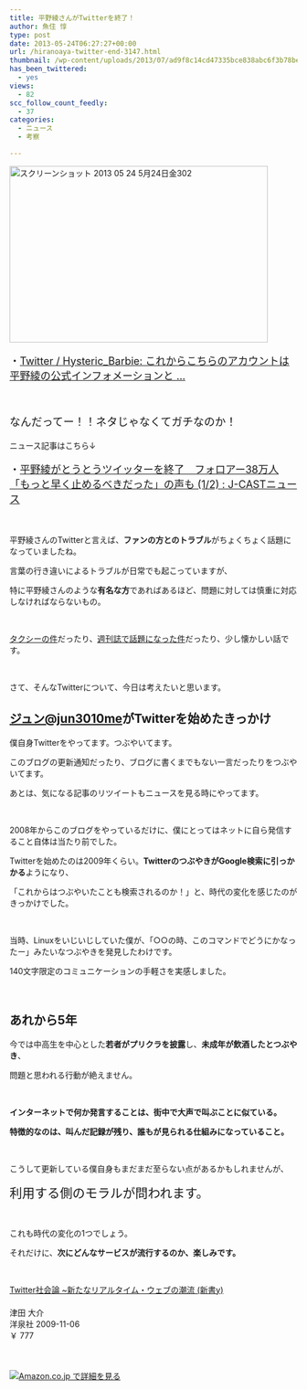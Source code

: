 ```yaml
---
title: 平野綾さんがTwitterを終了！
author: 魚住 惇
type: post
date: 2013-05-24T06:27:27+00:00
url: /hiranoaya-twitter-end-3147.html
thumbnail: /wp-content/uploads/2013/07/ad9f8c14cd47335bce838abc6f3b78be.png
has_been_twittered:
  - yes
views:
  - 82
scc_follow_count_feedly:
  - 37
categories:
  - ニュース
  - 考察

---
```

<img decoding="async" loading="lazy" title="スクリーンショット_2013-05-24_5月24日金302.png" src="/wp-content/uploads/2013/05/ad9f8c14cd47335bce838abc6f3b78be.png" alt="スクリーンショット 2013 05 24 5月24日金302" width="452" height="309" border="0" />

<!--more-->

<p style="font-size: 18px;">
  ・<a href="https://twitter.com/Hysteric_Barbie/status/337124257693827074" target="_blank">Twitter / Hysteric_Barbie: これからこちらのアカウントは平野綾の公式インフォメーションと &#8230;</a>
</p>

 

<p style="font-size: 19px;">
  なんだってー！！ネタじゃなくてガチなのか！
</p>

ニュース記事はこちら↓

<p style="font-size: 18px;">
  ・<a href="http://www.j-cast.com/2013/05/23175762.html" target="_blank">平野綾がとうとうツイッターを終了　フォロアー38万人「もっと早く止めるべきだった」の声も (1/2) : J-CASTニュース</a>
</p>

 

平野綾さんのTwitterと言えば、**ファンの方とのトラブル**がちょくちょく話題になっていましたね。

言葉の行き違いによるトラブルが日常でも起こっていますが、

特に平野綾さんのような**有名な方**であればあるほど、問題に対しては慎重に対応しなければならないもの。

 

[タクシーの件][1]だったり、[週刊誌で話題になった件][2]だったり、少し懐かしい話です。

 

さて、そんなTwitterについて、今日は考えたいと思います。

## [ジュン@jun3010me][3]がTwitterを始めたきっかけ

僕自身Twitterをやってます。つぶやいてます。

このブログの更新通知だったり、ブログに書くまでもない一言だったりをつぶやいてます。

あとは、気になる記事のリツイートもニュースを見る時にやってます。

 

2008年からこのブログをやっているだけに、僕にとってはネットに自ら発信すること自体は当たり前でした。

Twitterを始めたのは2009年くらい。**TwitterのつぶやきがGoogle検索に引っかかる**ようになり、

「これからはつぶやいたことも検索されるのか！」と、時代の変化を感じたのがきっかけでした。

 

当時、Linuxをいじいじしていた僕が、「○○の時、このコマンドでどうにかなったー」みたいなつぶやきを発見したわけです。

140文字限定のコミュニケーションの手軽さを実感しました。

 

## あれから5年

今では中高生を中心とした**若者がプリクラを披露**し、**未成年が飲酒したとつぶやき**、

問題と思われる行動が絶えません。

 

**インターネットで何か発言することは、街中で大声で叫ぶことに似ている。**

**特徴的なのは、叫んだ記録が残り、誰もが見られる仕組みになっていること。**

 

こうして更新している僕自身もまだまだ至らない点があるかもしれませんが、

<p style="font-size: 15px;">
  <span style="font-size: 22px;">利用</span><span style="font-size: 22px;">する側のモラルが問われます。</span>
</p>

 

これも時代の変化の1つでしょう。

それだけに、**次にどんなサービスが流行するのか、楽しみです。**

 

<div class="amz-container" style="overflow: hidden; margin-bottom: 20px;">
  <div class="amz-left" style="float: left; margin: 0 20px 0;">
    <a href="http://www.amazon.co.jp/exec/obidos/ASIN/4862484824/jn050191-22/ref=nosim/" rel="nofollow" target="_blank"><img decoding="async" class="amz-img" src="http://ecx.images-amazon.com/images/I/41DA3oxuJRL._SL160_.jpg" alt="" /></a>
  </div>
  <div class="amz-right" style="overflow: hidden;">
    <div class="amz-title" style="margin-bottom: 20px;">
      <a href="http://www.amazon.co.jp/exec/obidos/ASIN/4862484824/jn050191-22/ref=nosim/" rel="nofollow" target="_blank">Twitter社会論 ~新たなリアルタイム・ウェブの潮流 (新書y)</a>
    </div>
    <div class="amz-detail">
      <div class="amz-info1" style="white-space: nowrap;">
        津田 大介
      </div>
      <div class="amz-info2" style="white-space: nowrap;">
        洋泉社 2009-11-06
      </div>
      <div class="amz-price" style="white-space: nowrap;">
        ￥ 777
      </div>
    </div>
  </div>
</div>

 

<a href="http://www.amazon.co.jp/exec/obidos/ASIN/4862484824/jn050191-22/ref=nosim/" rel="nofllow" target="_blank"><img decoding="async" src="http://uozumi.ddo.jp/images/amazoncheck.gif" alt="Amazon.co.jp で詳細を見る" /></a>

 [1]: http://getnews.jp/archives/91586
 [2]: http://rocketnews24.com/tag/%E5%B9%B3%E9%87%8E%E7%B6%BE/
 [3]: https://twitter.com/jun3010me